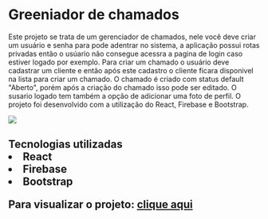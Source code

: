 <h1>Greeniador de chamados</h1>


<p>Este projeto se trata de um gerenciador de chamados, nele você deve criar um usuário e senha para pode adentrar no sistema, a aplicação possui rotas privadas então o usúario não consegue acessra a pagina de login caso estiver logado por exemplo. Para criar um chamado o usuário deve cadastrar um cliente e então após este cadastro o cliente ficara disponivel na lista para criar um chamado. O chamado é criado com status default "Aberto", porém após a criação do chamado isso pode ser editado. O susario logado tem também a opção de adicionar uma foto de perfil. O projeto foi desenvolvido com a utilização do React, Firebase e Bootstrap.</p>

<img src="https://i.imgur.com/eZY2LJF.png">

<h2>Tecnologias utilizadas
<li>React
<li>Firebase
<li>Bootstrap

  <p>Para visualizar o projeto: <a href="https://gerenciador-chamados.netlify.app/">clique aqui</a></p>

